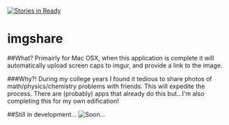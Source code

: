 [![Stories in Ready](https://badge.waffle.io/ACollectionOfAtoms/imgshare.png?label=ready&title=Ready)](https://waffle.io/ACollectionOfAtoms/imgshare)
# imgshare

##What?
Primairly for Mac OSX, when this application is complete it will automatically upload screen caps to imgur, and provide a link to the image.

###Why?!
During my college years I found it tedious to share photos of math/physics/chemistry problems with friends. This will expedite the process. There are (probably) apps that already do this but...I'm also completing this for my own edification! 

##Still in development...
![Soon...](http://i.imgur.com/Q8w70ga.png)
